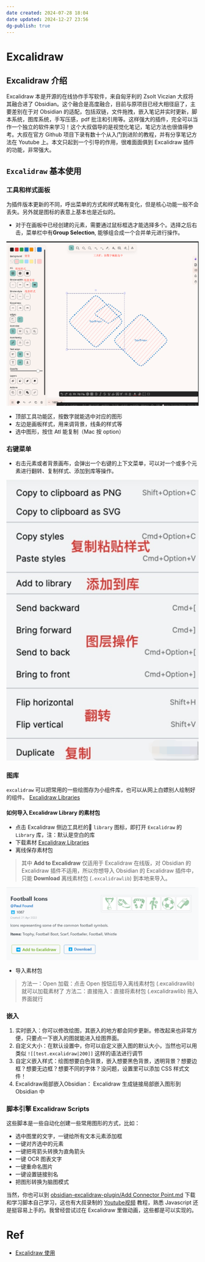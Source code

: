 ```yaml
---
date created: 2024-07-28 18:04
date updated: 2024-12-27 23:56
dg-publish: true
---
```


# Excalidraw

## Excalidraw 介绍

Excalidraw 本是开源的在线协作手写软件，来自匈牙利的 Zsolt Viczian 大叔将其融合进了 Obsidian。这个融合是高度融合，目前与原项目已经大相径庭了，主要差别在于对 Obsidian 的适配，包括双链，文件拖拽，嵌入笔记并实时更新，脚本系统，图库系统，手写压感，pdf 批注和引用等。这样强大的插件，完全可以当作一个独立的软件来学习！这个大叔倡导的是视觉化笔记，笔记方法也很值得参考。大叔在官方 Github 项目下录有数十个从入门到进阶的教程，并有分享笔记方法在 Youtube 上。本文只起到一个引导的作用，很难面面俱到 Excalidraw 插件的功能，非常强大。

## `Excalidraw` 基本使用

### 工具和样式面板

为插件版本更新的不同，呼出菜单的方式和样式略有变化，但是核心功能一般不会丢失。另外就是图标的表意上基本也是近似的。

- 对于在画板中已经创建的元素，需要通过鼠标框选才能选择多个。选择之后右击，菜单栏中有**Group Selection**, 能够组合成一个合并单元进行操作。

![  ](https://raw.githubusercontent.com/hacket/ObsidianOSS/master/obsidian202407281814958.png)

- 顶部工具功能区，按数字就能选中对应的图形
- 左边是画板样式，用来调背景，线条的样式等
- 选中图形，按住 Atl 能复制（Mac 按 option）

### 右键菜单

- 右击元素或者背景画布，会弹出一个右键的上下文菜单，可以对一个或多个元素进行翻转、复制样式、添加到库等操作。

![|500](https://raw.githubusercontent.com/hacket/ObsidianOSS/master/obsidian202407282306536.png)

### 图库

`excalidraw` 可以把常用的一些绘图存为小组件库，也可以从网上白嫖别人绘制好的组件。 [Excalidraw Libraries](https://libraries.excalidraw.com/?target=_blank&referrer=app%3A%2F%2Fobsidian.md&useHash=true&token=QsBDpV33IaUrThzJN19Od&theme=dark&version=2&sort=default)

#### 如何导入 Excalidraw Library 的素材包

- 点击 Excalidraw 侧边工具栏的📖 `library` 图标，即打开 `Excalidraw` 的 `Library` 库，注：默认是空白的库
- 下载素材 [Excalidraw Libraries](https://libraries.excalidraw.com/?target=_blank&referrer=app%3A%2F%2Fobsidian.md&useHash=true&token=FJeYgBKCeAYtm3HX9zttC&theme=light&version=2&sort=default)
- 离线保存素材包

> 其中 **Add to Excalidraw** 仅适用于 Excalidraw 在线版，对 Obsidian 的 Excalidraw 插件不适用，所以你想导入 Obsidian 的 Excalidraw 插件中，只能 **Download** 离线素材包 (`.excalidrawlib`) 到本地来导入。

![ ](https://raw.githubusercontent.com/hacket/ObsidianOSS/master/obsidian202407282313601.png)

- 导入素材包

> 方法一：Open 加载：点击 Open 按钮后导入离线素材包 (.excalidrawlib) 就可以加载素材了
> 方法二：直接拖入：直接将素材包 (.excalidrawlib) 拖入界面就行

### 嵌入

1. 实时嵌入：你可以修改绘图，其嵌入的地方都会同步更新。修改起来也非常方便，只要点一下嵌入的图就能进入绘图界面。
2. 自定义大小：在默认设置中，你可以自定义嵌入图的默认大小，当然也可以用类似 `![[test.excalidraw|200]]` 这样的语法进行调节
3. 自定义嵌入样式：绘图想要白色背景，嵌入想要黑色背景，透明背景？想要边框？想要无边框？想要不同的字体？没问题，设置里可以添加 CSS 样式文件！
4. Excalidraw局部嵌入Obsidian： Excalidraw 生成链接局部嵌入图形到 Obsidian 中

### 脚本引擎 Excalidraw Scripts

这些脚本是一些自动化创建一些常用图形的方式，比如：

- 选中图里的文字，一键给所有文本元素添加框
- 一键对齐选中的元素
- 一键把弯箭头转换为直角箭头
- 一键 OCR 图表文字
- 一键重命名图片
- 一键设置链接别名
- 把图形转换为脑图模式

当然，你也可以到 [obsidian-excalidraw-plugin/Add Connector Point.md](https://github.com/zsviczian/obsidian-excalidraw-plugin/blob/master/ea-scripts/Add%20Connector%20Point.md) 下载和学习脚本自己学习，这也有大叔录制的 [Youtube视频](https://www.youtube.com/watch?v=hePJcObHIso&feature=youtu.be) 教程，熟悉 Javascript 还是挺容易上手的。我曾经尝试过在 Excalidraw 里做动画，这些都是可以实现的。

# Ref

- [Excalidraw 使用](https://pkmer.cn/Pkmer-Docs/10-obsidian/obsidian%E7%A4%BE%E5%8C%BA%E6%8F%92%E4%BB%B6/excalidraw/obsidian-excalidraw-plugin/)
